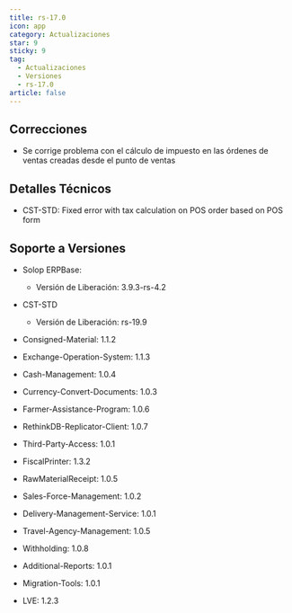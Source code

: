 ```yaml
---
title: rs-17.0
icon: app
category: Actualizaciones
star: 9
sticky: 9
tag:
  - Actualizaciones
  - Versiones
  - rs-17.0
article: false
---
```


## Correcciones

- Se corrige problema con el cálculo de impuesto en las órdenes de ventas creadas desde el punto de ventas

## Detalles Técnicos

- CST-STD: Fixed error with tax calculation on POS order based on POS form

## Soporte a Versiones

- Solop ERPBase:

  - Versión de Liberación: 3.9.3-rs-4.2

- CST-STD

  - Versión de Liberación: rs-19.9

- Consigned-Material: 1.1.2
- Exchange-Operation-System: 1.1.3
- Cash-Management: 1.0.4
- Currency-Convert-Documents: 1.0.3
- Farmer-Assistance-Program: 1.0.6
- RethinkDB-Replicator-Client: 1.0.7
- Third-Party-Access: 1.0.1
- FiscalPrinter: 1.3.2
- RawMaterialReceipt: 1.0.5
- Sales-Force-Management: 1.0.2
- Delivery-Management-Service: 1.0.1
- Travel-Agency-Management: 1.0.5
- Withholding: 1.0.8
- Additional-Reports: 1.0.1
- Migration-Tools: 1.0.1
- LVE: 1.2.3
